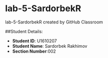 # lab-5-SardorbekR
lab-5-SardorbekR created by GitHub Classroom

##Student Details:

- **Student ID**: U1610207  
- **Student Name**: Sardorbek Rakhimov
- **Section Number**:002
